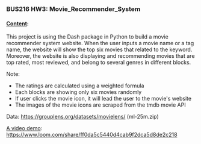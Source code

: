 ### BUS216 HW3: Movie_Recommender_System

#### <ins>Content</ins>: 
This project is using the Dash package in Python to build a movie recommender system website. When the user inputs a movie name or a tag name, the website will show the top six movies that related to the keyword. Moreover, the website is also displaying and recommending movies that are top rated, most reviewed, and belong to several genres in different blocks. 


Note:
- The ratings are calculated using a weighted formula
- Each blocks are showing only six movies randomly
- If user clicks the movie icon, it will lead the user to the movie's website
- The images of the movie icons are scraped from the tmdb movie API


Data: https://grouplens.org/datasets/movielens/ (ml-25m.zip)


<ins>A video demo</ins>: https://www.loom.com/share/ff0da5c5440d4cab9f2dca5d8de2c218
